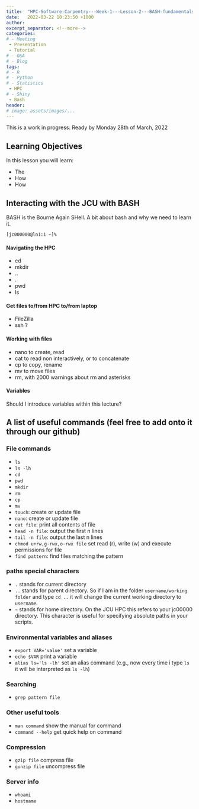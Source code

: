 ```yaml
---
title:  "HPC-Software-Carpentry---Week-1---Lesson-2---BASH-fundamentals"
date:   2022-03-22 10:23:50 +1000
author: 
excerpt_separator: <!--more-->
categories:
# - Meeting
 - Presentation
 - Tutorial
# - Q&A
# - Blog
tags:
# - R
# - Python
# - Statistics
 - HPC
# - Shiny
 - Bash
header:
# image: assets/images/...
---
```


This is a work in progress. Ready by Monday 28th of March, 2022

## Learning Objectives

In this lesson you will learn:

- The
- How
- How

## Interacting with the JCU with BASH

BASH is the Bourne Again SHell. A bit about bash and why we need to learn it.

`[jc000000@ln1:1 ~]%`

#### Navigating the HPC

- cd
- mkdir
- ..
- .
- pwd
- ls

#### Get files to/from HPC to/from laptop

- FileZilla
- ssh ?

#### Working with files

- nano to create, read
- cat to read non interactively, or to concatenate
- cp to copy, rename
- mv to move files
- rm, with 2000 warnings about rm and asterisks

#### Variables

Should I introduce variables within this lecture?

## A list of useful commands (feel free to add onto it through our github)

### File commands
- `ls`
- `ls -lh`
- `cd`
- `pwd`
- `mkdir`
- `rm`
- `cp`
- `mv`
- `touch`: create or update file
- `nano`: create or update file
- `cat file`: print all contents of file
- `head -n file`: output the first n lines
- `tail -n file`: output the last n lines
- `chmod u+rw,g-rwx,o-rwx file` set read (r), write (w) and execute permissions for file
- `find pattern`: find files matching the pattern

### paths special characters
- `.` stands for current directory
- `..` stands for parent directory. So if I am in the folder `username/working folder` and type `cd ..` it will change the current working directory to `username`.
- `~` stands for home directory. On the JCU HPC this refers to your jc00000 directory. This character is useful for specifying absolute paths in your scripts.

### Environmental variables and aliases
- `export VAR='value'` set a variable
- `echo $VAR` print a variable
- `alias ls='ls -lh'` set an alias command (e.g., now every time i type `ls` it will be interpreted as `ls -lh`)

### Searching
- `grep pattern file`

### Other useful tools
- `man command` show the manual for command
- `command --help` get quick help on command

### Compression
- `gzip file` compress file
- `gunzip file` uncompress file

### Server info
- `whoami`
- `hostname`
